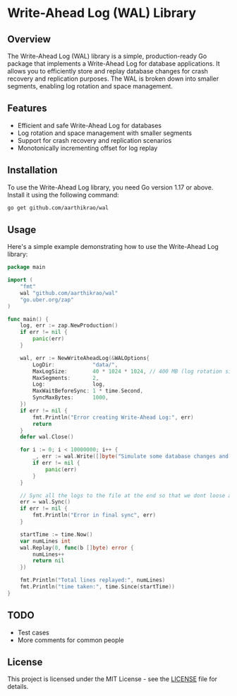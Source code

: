 
# Write-Ahead Log (WAL) Library

## Overview

The Write-Ahead Log (WAL) library is a simple, production-ready Go package that implements a Write-Ahead Log for database applications. It allows you to efficiently store and replay database changes for crash recovery and replication purposes. The WAL is broken down into smaller segments, enabling log rotation and space management.

## Features

- Efficient and safe Write-Ahead Log for databases
- Log rotation and space management with smaller segments
- Support for crash recovery and replication scenarios
- Monotonically incrementing offset for log replay

## Installation

To use the Write-Ahead Log library, you need Go version 1.17 or above. Install it using the following command:

```bash
go get github.com/aarthikrao/wal
```

## Usage

Here's a simple example demonstrating how to use the Write-Ahead Log library:

```go
package main

import (
	"fmt"
	wal "github.com/aarthikrao/wal"
	"go.uber.org/zap"
)

func main() {
	log, err := zap.NewProduction()
	if err != nil {
		panic(err)
	}

	wal, err := NewWriteAheadLog(&WALOptions{
		LogDir:            "data/",
		MaxLogSize:        40 * 1024 * 1024, // 400 MB (log rotation size)
		MaxSegments:       2,
		Log:               log,
		MaxWaitBeforeSync: 1 * time.Second,
		SyncMaxBytes:      1000,
	})
	if err != nil {
		fmt.Println("Error creating Write-Ahead Log:", err)
		return
	}
	defer wal.Close()

	for i := 0; i < 10000000; i++ {
		_, err := wal.Write([]byte("Simulate some database changes and write them to the WAL"))
		if err != nil {
			panic(err)
		}
	}

	// Sync all the logs to the file at the end so that we dont loose any data
	err = wal.Sync()
	if err != nil {
		fmt.Println("Error in final sync", err)
	}

	startTime := time.Now()
	var numLines int
	wal.Replay(0, func(b []byte) error {
		numLines++
		return nil
	})

	fmt.Println("Total lines replayed:", numLines)
	fmt.Println("time taken:", time.Since(startTime))
}
```

## TODO
* Test cases
* More comments for common people

## License

This project is licensed under the MIT License - see the [LICENSE](LICENSE) file for details.
